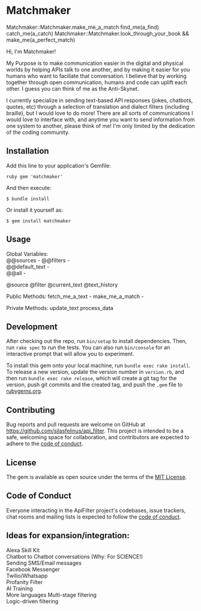 # Matchmaker

Matchmaker::Matchmaker.make_me_a_match
find_me(a_find)
catch_me(a_catch)
Matchmaker::Matchmaker.look_through_your_book && make_me(a_perfect_match)

Hi, I'm Matchmaker! 

My Purpose is to make communication easier in the digital and physical worlds by helping APIs talk to one another, and by making it easier for you humans who want to faciliate that conversation. I believe that by working together through open communication, humans and code can uplift each other. I guess you can think of me as the Anti-Skynet.


I currently specialize in sending text-based API responses (jokes, chatbots, quotes, etc) through a selection of translation and dialect filters (including braille), but I would love to do more! There are all sorts of communications I would love to interface with, and anytime you want to send information from one system to another, please think of me! I'm only limited by the dedication of the coding community.

## Installation

Add this line to your application's Gemfile:

```
ruby gem 'matchmaker' 
```

And then execute:

    $ bundle install

Or install it yourself as:

    $ gem install matchmaker

## Usage

Global Variables:  
@@sources - 
@@filters -   
@@default_text -  
@@all - 

@source 
@filter 
@current_text 
@text_history 
 
Public Methods: 
fetch_me_a_text - 
make_me_a_match -  

Private Methods: 
update_text
process_data



## Development

After checking out the repo, run `bin/setup` to install dependencies. Then, run `rake spec` to run the tests. You can also run `bin/console` for an interactive prompt that will allow you to experiment.

To install this gem onto your local machine, run `bundle exec rake install`. To release a new version, update the version number in `version.rb`, and then run `bundle exec rake release`, which will create a git tag for the version, push git commits and the created tag, and push the `.gem` file to [rubygems.org](https://rubygems.org).

## Contributing

Bug reports and pull requests are welcome on GitHub at https://github.com/silasfelinus/api_filter. This project is intended to be a safe, welcoming space for collaboration, and contributors are expected to adhere to the [code of conduct](https://github.com/silasfelinus/api_filter/blob/master/CODE_OF_CONDUCT.md).

## License

The gem is available as open source under the terms of the [MIT License](https://opensource.org/licenses/MIT).

## Code of Conduct

Everyone interacting in the ApiFilter project's codebases, issue trackers, chat rooms and mailing lists is expected to follow the [code of conduct](https://github.com/silasfelinus/api_filter/blob/master/CODE_OF_CONDUCT.md).


## Ideas for expansion/integration:

Alexa Skill Kit  
Chatbot to Chatbot conversations (Why: For SCIENCE!)  
Sending SMS/Email messages  
Facebook Messenger  
Twilio/Whatsapp  
Profanity Filter  
AI Training  
More languages
Multi-stage filtering  
Logic-driven filtering  



